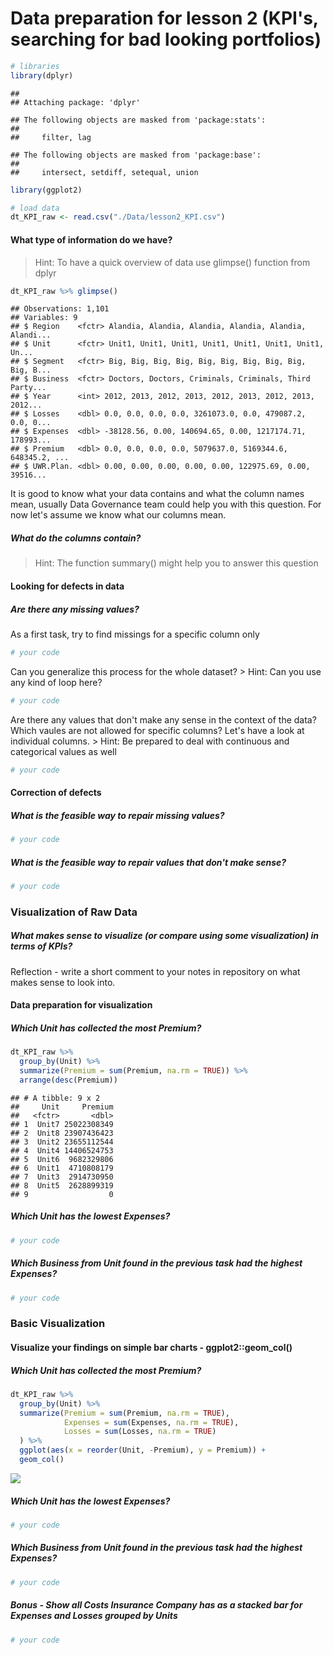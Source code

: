 Data preparation for lesson 2 (KPI's, searching for bad looking portfolios)
================

``` r
# libraries
library(dplyr)
```

    ## 
    ## Attaching package: 'dplyr'

    ## The following objects are masked from 'package:stats':
    ## 
    ##     filter, lag

    ## The following objects are masked from 'package:base':
    ## 
    ##     intersect, setdiff, setequal, union

``` r
library(ggplot2)

# load data
dt_KPI_raw <- read.csv("./Data/lesson2_KPI.csv")
```

#### What type of information do we have?

> Hint: To have a quick overview of data use glimpse() function from dplyr

``` r
dt_KPI_raw %>% glimpse()
```

    ## Observations: 1,101
    ## Variables: 9
    ## $ Region    <fctr> Alandia, Alandia, Alandia, Alandia, Alandia, Alandi...
    ## $ Unit      <fctr> Unit1, Unit1, Unit1, Unit1, Unit1, Unit1, Unit1, Un...
    ## $ Segment   <fctr> Big, Big, Big, Big, Big, Big, Big, Big, Big, Big, B...
    ## $ Business  <fctr> Doctors, Doctors, Criminals, Criminals, Third Party...
    ## $ Year      <int> 2012, 2013, 2012, 2013, 2012, 2013, 2012, 2013, 2012...
    ## $ Losses    <dbl> 0.0, 0.0, 0.0, 0.0, 3261073.0, 0.0, 479087.2, 0.0, 0...
    ## $ Expenses  <dbl> -38128.56, 0.00, 140694.65, 0.00, 1217174.71, 178993...
    ## $ Premium   <dbl> 0.0, 0.0, 0.0, 0.0, 5079637.0, 5169344.6, 648345.2, ...
    ## $ UWR.Plan. <dbl> 0.00, 0.00, 0.00, 0.00, 0.00, 122975.69, 0.00, 39516...

It is good to know what your data contains and what the column names mean, usually Data Governance team could help you with this question. For now let's assume we know what our columns mean.

##### What do the columns contain?

> Hint: The function summary() might help you to answer this question

#### Looking for defects in data

##### Are there any missing values?

As a first task, try to find missings for a specific column only

``` r
# your code
```

Can you generalize this process for the whole dataset? &gt; Hint: Can you use any kind of loop here?

``` r
# your code
```

Are there any values that don't make any sense in the context of the data? Which vaules are not allowed for specific columns? Let's have a look at individual columns. &gt; Hint: Be prepared to deal with continuous and categorical values as well

``` r
# your code
```

#### Correction of defects

##### What is the feasible way to repair missing values?

``` r
# your code
```

##### What is the feasible way to repair values that don't make sense?

``` r
# your code
```

### Visualization of Raw Data

##### What makes sense to visualize (or compare using some visualization) in terms of KPIs?

Reflection - write a short comment to your notes in repository on what makes sense to look into.

#### Data preparation for visualization

##### Which Unit has collected the most Premium?

``` r
dt_KPI_raw %>% 
  group_by(Unit) %>% 
  summarize(Premium = sum(Premium, na.rm = TRUE)) %>% 
  arrange(desc(Premium))
```

    ## # A tibble: 9 x 2
    ##     Unit     Premium
    ##   <fctr>       <dbl>
    ## 1  Unit7 25022308349
    ## 2  Unit8 23907436423
    ## 3  Unit2 23655112544
    ## 4  Unit4 14406524753
    ## 5  Unit6  9682329806
    ## 6  Unit1  4710808179
    ## 7  Unit3  2914730950
    ## 8  Unit5  2628899319
    ## 9                  0

##### Which Unit has the lowest Expenses?

``` r
# your code
```

##### Which Business from Unit found in the previous task had the highest Expenses?

``` r
# your code
```

### Basic Visualization

#### Visualize your findings on simple bar charts - ggplot2::geom\_col()

##### Which Unit has collected the most Premium?

``` r
dt_KPI_raw %>% 
  group_by(Unit) %>% 
  summarize(Premium = sum(Premium, na.rm = TRUE),
            Expenses = sum(Expenses, na.rm = TRUE),
            Losses = sum(Losses, na.rm = TRUE)
  ) %>% 
  ggplot(aes(x = reorder(Unit, -Premium), y = Premium)) + 
  geom_col()
```

![](data_prep_exercise_KPI_files/figure-markdown_github-ascii_identifiers/unnamed-chunk-11-1.png)

##### Which Unit has the lowest Expenses?

``` r
# your code
```

##### Which Business from Unit found in the previous task had the highest Expenses?

``` r
# your code
```

##### Bonus - Show all Costs Insurance Company has as a stacked bar for Expenses and Losses grouped by Units

``` r
# your code
```
